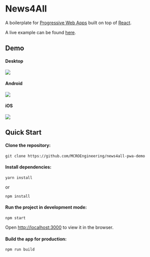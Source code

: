 # News4All

A boilerplate for [Progressive Web Apps](https://developers.google.com/web/progressive-web-apps/) built on top of [React](https://reactjs.org/). 

A live example can be found [here](https://build-3xa5bx12u.now.sh).

## Demo

#### Desktop

![](./demo/demo_news4all_Desktop.gif)

#### Android 

![](./demo/demo_news4all_Android.gif)

#### iOS

![](./demo/demo_news4all_iOS.gif)

## Quick Start

#### Clone the repository:

```
git clone https://github.com/MCROEngineering/news4all-pwa-demo
```

#### Install dependencies:

```
yarn install
```

or

```
npm install
```

#### Run the project in development mode:

```
npm start
```

Open [http://localhost:3000](http://localhost:3000) to view it in the browser.

#### Build the app for production:

```
npm run build
```


